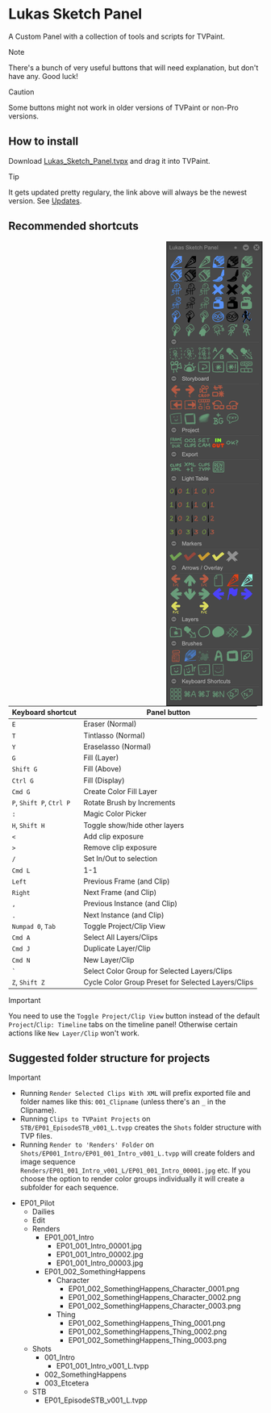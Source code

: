 # Lukas Sketch Panel
A Custom Panel with a collection of tools and scripts for TVPaint.
> [!NOTE]
> There's a bunch of very useful buttons that will need explanation, but don't have any. Good luck!

> [!CAUTION]
> Some buttons might not work in older versions of TVPaint or non-Pro versions.
## How to install
Download [Lukas_Sketch_Panel.tvpx](panels/Lukas_Sketch_Panel.tvpx?raw=1) and drag it into TVPaint.
> [!TIP]
> It gets updated pretty regulary, the link above will always be the newest version. See [Updates](https://github.com/lukaskrepel/TVP-Lukas-Sketch-Panel/commits/master/panels/Lukas_Sketch_Panel.tvpx).
## Recommended shortcuts
<img align="right" src="screenshot.png">

Keyboard shortcut | Panel button
--- | ---
`E` | Eraser (Normal)
`T`| Tintlasso (Normal)
`Y`| Eraselasso (Normal)
`G` | Fill (Layer)
`Shift G` | Fill (Above)
`Ctrl G` | Fill (Display)
`Cmd G` | Create Color Fill Layer
`P`, `Shift P`, `Ctrl P` | Rotate Brush by Increments
`:` | Magic Color Picker
`H`, `Shift H` | Toggle show/hide other layers
`<` | Add clip exposure
`>` | Remove clip exposure
`/`| Set In/Out to selection
`Cmd L` | 1-1
`Left` | Previous Frame (and Clip)
`Right` | Next Frame (and Clip)
`,` | Previous Instance (and Clip)
`.` | Next Instance (and Clip)
`Numpad 0`, `Tab` | Toggle Project/Clip View
`Cmd A` | Select All Layers/Clips
`Cmd J` | Duplicate Layer/Clip
`Cmd N` | New Layer/Clip
`` ` ``| Select Color Group for Selected Layers/Clips
`Z`, `Shift Z`| Cycle Color Group Preset for Selected Layers/Clips
> [!IMPORTANT]
> You need to use the `Toggle Project/Clip View` button instead of the default `Project`/`Clip: Timeline` tabs on the timeline panel! Otherwise certain actions like `New Layer/Clip` won't work.
## Suggested folder structure for projects
> [!IMPORTANT]
> - Running `Render Selected Clips With XML` will prefix exported file and folder names like this: `001_Clipname` (unless there's an `_` in the Clipname).
> - Running `Clips to TVPaint Projects` on `STB/EP01_EpisodeSTB_v001_L.tvpp` creates the `Shots` folder structure with TVP files.
> - Running `Render to 'Renders' Folder` on `Shots/EP001_Intro/EP01_001_Intro_v001_L.tvpp` will create folders and image sequence `Renders/EP01_001_Intro_v001_L/EP01_001_Intro_00001.jpg` etc. If you choose the option to render color groups individually it will create a subfolder for each sequence.
- EP01_Pilot
  - Dailies
  - Edit
  - Renders
    - EP01_001_Intro
      - EP01_001_Intro_00001.jpg
      - EP01_001_Intro_00002.jpg
      - EP01_001_Intro_00003.jpg
    - EP01_002_SomethingHappens
      - Character
        - EP01_002_SomethingHappens_Character_0001.png
        - EP01_002_SomethingHappens_Character_0002.png
        - EP01_002_SomethingHappens_Character_0003.png
      - Thing
        - EP01_002_SomethingHappens_Thing_0001.png
        - EP01_002_SomethingHappens_Thing_0002.png
        - EP01_002_SomethingHappens_Thing_0003.png
  - Shots
    - 001_Intro
      - EP01_001_Intro_v001_L.tvpp
    - 002_SomethingHappens
    - 003_Etcetera
  - STB
    - EP01_EpisodeSTB_v001_L.tvpp
